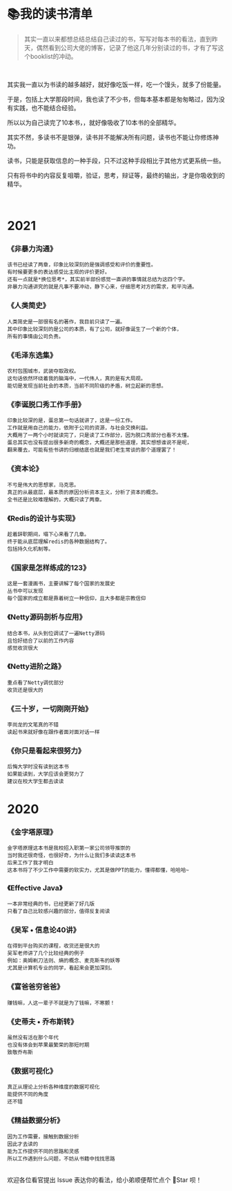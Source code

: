 # 📚我的读书清单

> 其实一直以来都想总结总结自己读过的书，写写对每本书的看法，直到昨天，偶然看到公司大佬的博客，记录了他这几年分别读过的书，才有了写这个booklist的冲动。

<br/>

其实我一直以为书读的越多越好，就好像吃饭一样，吃一个馒头，就多了份能量。

于是，包括上大学那段时间，我也读了不少书，但每本基本都是匆匆略过，因为没有实践，也不能结合经验。
 
所以以为自己读完了10本书，，就好像吸收了10本书的全部精华。
 
其实不然，多读书不是银弹，读书并不能解决所有问题，读书也不能让你修炼神功。
 
读书，只能是获取信息的一种手段，只不过这种手段相比于其他方式更系统一些。
 
只有将书中的内容反复咀嚼，验证，思考，辩证等，最终的输出，才是你吸收到的精华。

<br/>

# 2021

### 《非暴力沟通》
    该书已经读了两章，印象比较深刻的是强调感受和评价的重要性。
    有时候要更多的表达感受比主观的评价更好。
    还有一点就是*换位思考*，其实前半部份感觉一直讲的事情就总结为这四个字。
    非暴力沟通讲究的就是凡事不要冲动，静下心来，仔细思考对方的需求，和平沟通。
    

### 《人类简史》
    人类简史是一部很有名的著作，我目前只读了一遍。
    其中印象比较深刻的是公司的本质，有了公司，就好像诞生了一个新的个体，
    所有的事情由公司负责。


### 《毛泽东选集》
    农村包围城市，武装夺取政权。
    这句话依然环绕着我的脑海中，一代伟人，真的是有大局观。
    能切是发现当前社会的本质，当前不同阶级的矛盾，树立起新的思想。

### 《李诞脱口秀工作手册》
    印象比较深的是，蛋总第一句话就讲了，这是一份工作。
    工作就是用自己的能力，依附于公司的资源，与社会交换利益。
    大概用了一两个小时就读完了，只是读了工作部分，因为脱口秀部分也看不太懂。
    蛋总其实也没有提出很多新奇的概念，大概还是那些道理，其实想想谁说不是呢，
    翻来覆去，可能有些书讲的归根结底也就是我们老生常谈的那个道理罢了！

### 《资本论》
    不亏是伟大的思想家，马克思。
    真正的从最底层，最本质的原因分析资本主义，分析了资本的概念。
    全书还是比较难理解的，大概只读了两章。

### 《Redis的设计与实现》
    趁着辞职期间，塌下心来看了几章。
    终于能从底层理解redis的各种数据结构了。
    包括持久化机制等。

### 《国家是怎样练成的123》
    这是一套漫画书，主要讲解了每个国家的发展史
    丛书中可以发现
    每个国家的成立都是靠着树立一种信仰，且大多都是宗教信仰

### 《Netty源码剖析与应用》
    结合本书，从头到位调试了一遍Netty源码
    且恰好结合了以前的工作内容
    感觉收货很大

### 《Netty进阶之路》
    重点看了Netty调优部分
    收货还是很大的

### 《三十岁，一切刚刚开始》
    李尚龙的文笔真的不错
    读起书来就好像在跟作者面对面对话一样

### 《你只是看起来很努力》
    后悔大学时没有读到这本书
    如果能读到，大学应该会更努力了
    建议在校大学生都去读读


# 2020

### 《金字塔原理》
    金字塔原理这本书是我校招入职第一家公司领导推崇的
    当时我还很奇怪，也很好奇，为什么让我们多读读这本书
    后来工作了我才明白
    这本书将了不少工作中需要的软实力，尤其是做PPT的能力，懂得都懂，哈哈哈~

### 《Effective Java》
    一本非常经典的书，已经更新了好几版
    只看了自己比较感兴趣的部分，值得反复阅读

### 《吴军 • 信息论40讲》
    在得到平台购买的课程，收货还是很大的
    吴军老师讲了几个比较经典的例子
    例如：奥姆剃刀法则、熵的概念、麦克斯韦的妖等
    尤其是计算机专业的同学，看起来会更加深刻。

### 《富爸爸穷爸爸》
    赚钱嘛，人这一辈子不就是为了钱嘛，不寒颤！
    
### 《史蒂夫 • 乔布斯转》
    虽然没有活在那个年代
    也没有体会到苹果最繁荣的那短时期
    致敬乔布斯

### 《数据可视化》
    真正从理论上分析各种维度的数据可视化
    能提供不同的角度
    还不错

### 《精益数据分析》
    因为工作需要，接触到数据分析
    因此才去读的
    能为工作提供不同的思路和灵感
    所以工作遇到什么问题，不妨从书籍中找找思路


<br/>
欢迎各位看官提出 Issue 表达你的看法，给小弟顺便帮忙点个 🌟Star 呗！